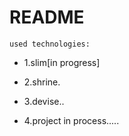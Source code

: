 # README

`used technologies:`

* 1.slim[in progress]

* 2.shrine.

* 3.devise..

* 4.project in process.....

